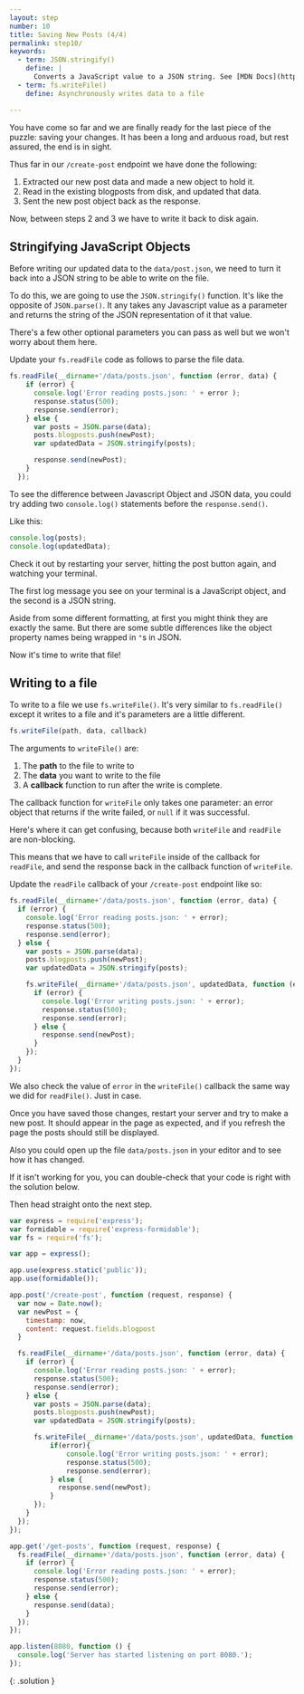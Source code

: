 ```yaml
---
layout: step
number: 10
title: Saving New Posts (4/4)
permalink: step10/
keywords:
  - term: JSON.stringify()
    define: |
      Converts a JavaScript value to a JSON string. See [MDN Docs](https://developer.mozilla.org/en-US/docs/Web/JavaScript/Reference/Global_Objects/JSON/stringify).
  - term: fs.writeFile()
    define: Asynchronously writes data to a file

---
```


You have come so far and we are finally ready for the last piece of the puzzle: saving your changes.  It has been a long and arduous road, but rest assured, the end is in sight.

Thus far in our `/create-post` endpoint we have done the following:

1. Extracted our new post data and made a new object to hold it.
2. Read in the existing blogposts from disk, and updated that data.
3. Sent the new post object back as the response.

Now, between steps 2 and 3 we have to write it back to disk again.

## Stringifying JavaScript Objects

Before writing our updated data to the `data/post.json`, we need to turn it back into a JSON string to be able to write on the file.

To do this, we are going to use the `JSON.stringify()` function. It's like the opposite of `JSON.parse()`.  It any takes any Javascript value as a parameter and returns the string of the JSON representation of it that value.

There's a few other optional parameters you can pass as well but we won't worry about them here.

Update your `fs.readFile` code as follows to parse the file data.

```javascript
fs.readFile(__dirname+'/data/posts.json', function (error, data) {
    if (error) {
      console.log('Error reading posts.json: ' + error );
      response.status(500);
      response.send(error);
    } else {
      var posts = JSON.parse(data);
      posts.blogposts.push(newPost);
      var updatedData = JSON.stringify(posts);

      response.send(newPost);
    }
  });
```
To see the difference between Javascript Object and JSON data, you could try adding two `console.log()` statements before the `response.send()`.

Like this:

```javascript
console.log(posts);
console.log(updatedData);
```

Check it out by restarting your server, hitting the post button again, and watching your terminal.

The first log message you see on your terminal is a JavaScript object, and the second is a JSON string.

Aside from some different formatting, at first you might think they are exactly the same.  But there are some subtle differences like the object property names being wrapped in `"`s in JSON.

Now it's time to write that file!

## Writing to a file

To write to a file we use `fs.writeFile()`.  It's very similar to `fs.readFile()` except it writes to a file and it's parameters are a little different.

```javascript
fs.writeFile(path, data, callback)
```

The arguments to `writeFile()` are:

1. The **path** to the file to write to
2. The **data** you want to write to the file
3. A **callback** function to run after the write is complete.

The callback function for `writeFile` only takes one parameter: an error object that returns if the write failed, or `null` if it was successful.

Here's where it can get confusing, because both `writeFile` and `readFile` are non-blocking.

This means that we have to call `writeFile` inside of the callback for `readFile`, and send the response back in the callback function of `writeFile`.

Update the `readFile` callback of your `/create-post` endpoint like so:

```javascript
fs.readFile(__dirname+'/data/posts.json', function (error, data) {
  if (error) {
    console.log('Error reading posts.json: ' + error);
    response.status(500);
    response.send(error);
  } else {
    var posts = JSON.parse(data);
    posts.blogposts.push(newPost);
    var updatedData = JSON.stringify(posts);

    fs.writeFile(__dirname+'/data/posts.json', updatedData, function (error) {
      if (error) {
        console.log('Error writing posts.json: ' + error);
        response.status(500);
        response.send(error);        
      } else {
        response.send(newPost);              
      }
    });
  }
});
```

We also check the value of `error` in the `writeFile()` callback the same way we did for `readFile()`.  Just in case.

Once you have saved those changes, restart your server and try to make a new post.  It should appear in the page as expected, and if you refresh the page the posts should still be displayed.

Also you could open up the file `data/posts.json` in your editor and to see how it has changed.

If it isn't working for you, you can double-check that your code is right with the solution below.

Then head straight onto the next step.

```javascript
var express = require('express');
var formidable = require('express-formidable');
var fs = require('fs');

var app = express();

app.use(express.static('public'));
app.use(formidable());

app.post('/create-post', function (request, response) {
  var now = Date.now();
  var newPost = {
    timestamp: now,
    content: request.fields.blogpost
  }

  fs.readFile(__dirname+'/data/posts.json', function (error, data) {
    if (error) {
      console.log('Error reading posts.json: ' + error);
      response.status(500);
      response.send(error);
    } else {
      var posts = JSON.parse(data);
      posts.blogposts.push(newPost);
      var updatedData = JSON.stringify(posts);

      fs.writeFile(__dirname+'/data/posts.json', updatedData, function (error) {
          if(error){
              console.log('Error writing posts.json: ' + error);
              response.status(500);
              response.send(error);
          } else {
            response.send(newPost);              
          }  
      });
    }
  });
});

app.get('/get-posts', function (request, response) {
  fs.readFile(__dirname+'/data/posts.json', function (error, data) {
    if (error) {
      console.log('Error reading posts.json: ' + error);
      response.status(500);
      response.send(error);
    } else {
      response.send(data);
    }
  });
});

app.listen(8080, function () {
  console.log('Server has started listening on port 8080.');
});
```
{: .solution }
